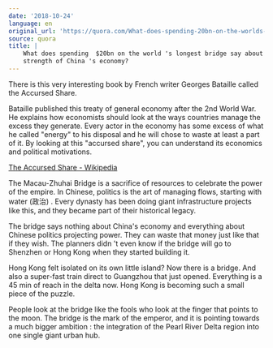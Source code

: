 ```yaml
---
date: '2018-10-24'
language: en
original_url: 'https://quora.com/What-does-spending-20bn-on-the-worlds-longest-bridge-say-about-the-strength-of-Chinas-economy/answer/Clément-Renaud'
source: quora
title: |
    What does spending  $20bn on the world 's longest bridge say about the
    strength of China 's economy?
---
```


There is this very interesting book by French writer Georges Bataille
called the Accursed Share.

Bataille published this treaty of general economy after the 2nd World
War. He explains how economists should look at the ways countries manage
the excess they generate. Every actor in the economy has some excess of
what he called "energy" to his disposal and he will chose to waste at
least a part of it. By looking at this "accursed share", you can
understand its economics and political motivations.

[The Accursed Share -
Wikipedia](https://en.m.wikipedia.org/wiki/The_Accursed_Share)

The Macau-Zhuhai Bridge is a sacrifice of resources to celebrate the
power of the empire. In Chinese, politics is the art of managing flows,
starting with water (政治) . Every dynasty has been doing giant
infrastructure projects like this, and they became part of their
historical legacy.

The bridge says nothing about China's economy and everything about
Chinese politics projecting power. They can waste that money just like
that if they wish. The planners didn 't even know if the bridge will go
to Shenzhen or Hong Kong when they started building it.

Hong Kong felt isolated on its own little island? Now there is a bridge.
And also a super-fast train direct to Guangzhou that just opened.
Everything is a 45 min of reach in the delta now. Hong Kong is becoming
such a small piece of the puzzle.

People look at the bridge like the fools who look at the finger that
points to the moon. The bridge is the mark of the emperor, and it is
pointing towards a much bigger ambition : the integration of the Pearl
River Delta region into one single giant urban hub.

